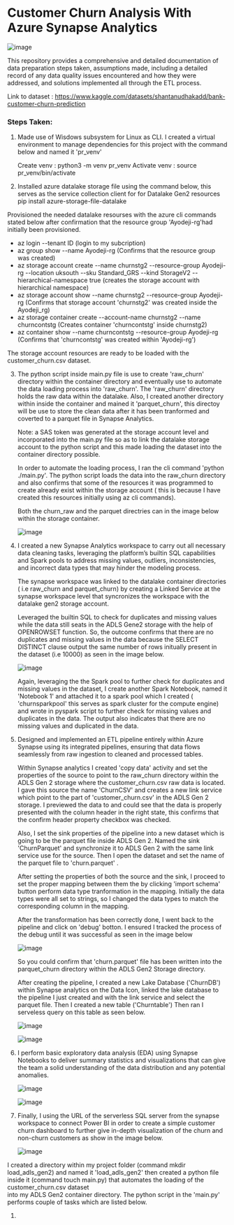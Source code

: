 # Customer Churn Analysis With Azure Synapse Analytics


  ![image](https://github.com/user-attachments/assets/2fa004ac-faf4-4336-8cf2-def82e367561)




This repository provides a comprehensive and detailed documentation of data preparation steps taken, assumptions made, including a detailed record of any data quality issues encountered and how they were 
addressed, and solutions implemented all through the ETL process.

Link to dataset : https://www.kaggle.com/datasets/shantanudhakadd/bank-customer-churn-prediction



### Steps Taken:

1. Made use of Wisdows subsystem for Linux as CLI. I created a virtual environment to manage dependencies for this project with the command 
   below and named it 'pr_venv'

   Create venv : python3 -m venv pr_venv
   Activate venv : source pr_venv/bin/activate

2. Installed azure datalake storage file using the command below, this serves as the service collection client for for Datalake Gen2 resources
   pip install azure-storage-file-datalake


Provisioned the needed datalake resourses with the azure cli commands stated below after confirmation that the resource group 'Ayodeji-rg'had initially been provisioned. 

  - az login --tenant ID (login to my subcription)
  - az group show --name Ayodeji-rg (Confirms that the resource group was created)
  - az storage account create --name churnstg2 --resource-group Ayodeji-rg --location uksouth --sku Standard_GRS --kind StorageV2 --hierarchical-namespace true (creates the storage account with hierarchical namespace)
  - az storage account show --name churnstg2 --resource-group Ayodeji-rg (Confirms that storage account 'churnstg2' was created inside the Ayodeji_rg)
  - az storage container create --account-name churnstg2 --name churncontstg (Creates container 'churncontstg' inside churnstg2)
  - az container show --name churncontstg --resource-group Ayodeji-rg (Confirms that 'churncontstg' was created within 'Ayodeji-rg')

 The storage account resources are ready to be loaded with the customer_churn.csv dataset.

3. The python script inside main.py file is use to create 'raw_churn' directory within the container directory and eventually use to automate 
   the data loading process into 'raw_churn'. The 'raw_churn' directory holds the raw data within the datalake. Also, I created another 
   directory within inside the container and mained it 'parquet_churn', this directoy will be use to store the clean data after it has been 
   tranformed and coverted to a parquet file in Synapse Analytics.
   
   Note: a SAS token was generated at the storage account level and incorporated into the main.py file so as to link the datalake storage 
   account to the python script and this made loading the dataset into the container directory possible.

   In order to automate the loading process, I ran the cli command 'python ./main.py'. The python script loads the data into the raw_churn 
   directory and also confirms that some of the resources it was programmed to create already exist within the storage account ( this is because 
   I have created this resources initially using az cli commands).

   Both the churn_raw and the parquet directries can in the image below within the storage container.

   ![image](https://github.com/user-attachments/assets/b28e106b-09a6-400a-9bcb-657a971308d0)


4. I created a new Synapse Analytics workspace to carry out all necessary data cleaning tasks, leveraging the platform’s builtin SQL 
   capabilities and Spark pools to address missing values, outliers, inconsistencies, and incorrect data types that may hinder the modeling 
   process.

   The synapse workspace was linked to the datalake container directories ( i.e raw_churn and parquet_churn) by creating a Linked Service at the 
   synapse workspace level that syncronizes the workspace with the datalake gen2 storage account.

   Leveraged the builtin SQL to check for duplicates and missing values while the data still seats in the ADLS Gene2 storage with the help of 
   OPENROWSET function. So, the outcome confirms that there are no duplicates and missing values in the data because the SELECT DISTINCT clause 
   output the same number of rows initually present in the dataset (i.e 10000) as seen in the image below.

   ![image](https://github.com/user-attachments/assets/108fd91f-5025-4f0e-9b74-d46305f21736)

   Again, leveraging the the Spark pool to further check for duplicates and missing values in the dataset, I create another Spark Notebook, 
   named it 'Notebook 1' and attached it to a spark pool which I created ( 'churnsparkpool' this serves as spark cluster for the compute engine) 
   and wrote in pyspark script to further check for missing values and duplicates in the data. The output also indicates that there are no  
   missing values and duplicated in the data.

5. Designed and implemented an ETL pipeline entirely within Azure Synapse using its integrated pipelines, ensuring that data flows seamlessly 
   from raw ingestion to cleaned and processed tables.
      
   Within Synapse analytics I created 'copy data' activity and set the properties of the source to point to the raw_churn directory within the 
   ADLS Gen 2 storage where the customer_churn.csv raw data is located. I gave this source the name 'ChurnCSV' and creates a new link service 
   which point to the part of 'customer_churn.csv' in the ADLS Gen 2 storage. I previewed the data to and could see that the data is properly 
   presented with the column header in the right state, this confirms that the confirm header property checkbox was checked.

   Also, I set the sink properties of the pipeline into a new dataset which is going to be the parquet file inside ADLS Gen 2. Named the sink 
   'ChurnParquet' and synchronize it to ADLS Gen 2 with the same link service use for the source. Then I open the dataset and set the name of 
   the parquet file to 'churn.parquet' .

   After setting the properties of both the source and the sink, I proceed to set the proper mapping between them the by clicking 'import 
   schema' button perform data type tranformation in the
   mapping. Initially the data types were all set to strings, so I changed the data types to match the corresponding column in the mapping.

   After the transformation has been correctly done, I went back to the pipeline and click on 'debug' botton. I ensured I tracked the process of 
   the debug until it was successful as seen in the image below


      ![image](https://github.com/user-attachments/assets/aeaf08ea-9c4c-40d3-b382-3dca680ed580)

   So you could confirm that 'churn.parquet' file has been written into the parquet_churn directory within the ADLS Gen2 Storage directory.


   After creating the pipeline, I created a new Lake Database ('ChurnDB') within Synapse analytics on the Data Icon, linked the lake database to 
   the pipeline I just created and with the link service and select the parquet file.
   Then I created a new table ('Churntable') Then ran I serveless query on this table as seen below.

      ![image](https://github.com/user-attachments/assets/fbded9bb-5342-42eb-a20a-df71d623f64f)



      ![image](https://github.com/user-attachments/assets/6ebef83b-ff6e-4af8-91ce-6357f4810d62)


6. I perform basic exploratory data analysis (EDA) using Synapse Notebooks to deliver summary statistics and visualizations that can give the 
   team a solid understanding of the data distribution and any potential anomalies. 

      ![image](https://github.com/user-attachments/assets/62b67b87-3ce6-4b0d-a362-607b6ee9563d)


      ![image](https://github.com/user-attachments/assets/c639c44c-d93c-4b3d-a67f-cb73e6a49b2c)



7. Finally, I using the URL of the serverless SQL server from the synapse workspace to connect Power BI in order to create a simple customer 
   churn dashboard to further give in-depth visualization of the churn and non-churn customers as show in the image below.

      ![image](https://github.com/user-attachments/assets/1de37d7e-c8ca-42a7-95d1-3395c578ffc0)




  


      





       





   




  

  


I created a directory within my project folder (command mkdir load_adls_gen2) and named it 'load_adls_gen2' then created a python file inside it (command touch main.py) that automates the loading of the customer_churn.csv dataset   
into my ADLS Gen2 container directory. The python script in the 'main.py' performs couple of tasks which are listed below.

1. 








 
